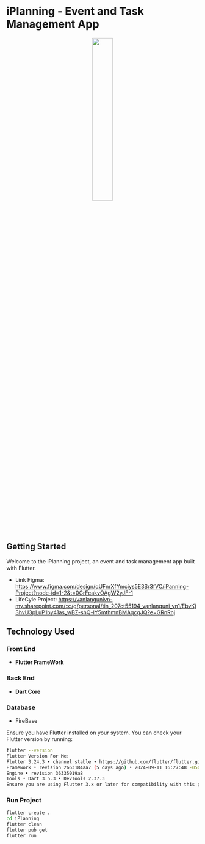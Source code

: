 # iPlanning - Event and Task Management App

<p align="center" width="100%">
    <img width="33%" src="https://github.com/user-attachments/assets/fdbab0fb-0500-4d3a-a0fb-bd9f85c45ed5">
</p>

## Getting Started
Welcome to the iPlanning project, an event and task management app built with Flutter.
- Link Figma: https://www.figma.com/design/qUFnrXfYmciys5E3Sr3fVC/iPanning-Project?node-id=1-2&t=0GrFcakvOAgW2yJF-1
- LifeCyle Project: https://vanlangunivn-my.sharepoint.com/:x:/g/personal/tin_207ct55194_vanlanguni_vn1/EbyKj3hvU3pLuP1by41as_wBZ-shQ-lY5mthmnBMAqcqJQ?e=GRnRnj


## Technology Used
### Front End
- **Flutter FrameWork**
### Back End
- **Dart Core**
### Database
- FireBase

Ensure you have Flutter installed on your system. You can check your Flutter version by running:

```bash
flutter --version
Flutter Version For Me:
Flutter 3.24.3 • channel stable • https://github.com/flutter/flutter.git
Framework • revision 2663184aa7 (5 days ago) • 2024-09-11 16:27:48 -0500
Engine • revision 36335019a8
Tools • Dart 3.5.3 • DevTools 2.37.3
Ensure you are using Flutter 3.x or later for compatibility with this project.
```

### Run Project
```bash
flutter create .
cd iPlanning
flutter clean
flutter pub get
flutter run
```
